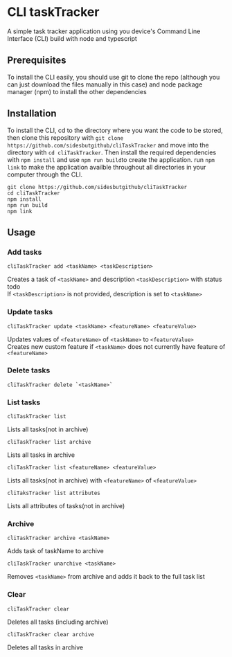 # CLI taskTracker

A simple task tracker application using you device's Command Line Interface (CLI) build with node and typescript

## Prerequisites
To install the CLI easily, you should use git to clone the repo (although you can just download the files manually in this case) and node package manager (npm) to install the other dependencies

## Installation
To install the CLI, cd to the directory where you want the code to be stored, then clone this repository with `git clone https://github.com/sidesbutgithub/cliTaskTracker` and move into the directory with `cd cliTaskTracker`. Then install the required dependencies with `npm install` and use `npm run build`to create the application. run `npm link` to make the application availble throughout all directories in your computer through the CLI.

```
git clone https://github.com/sidesbutgithub/cliTaskTracker
cd cliTaskTracker
npm install
npm run build
npm link
```

## Usage

### Add tasks
```
cliTaskTracker add <taskName> <taskDescription>
```
Creates a task of `<taskName>` and description `<taskDescription>` with status todo   
If `<taskDescription>` is not provided, description is set to `<taskName>` 

### Update tasks
```
cliTaskTracker update <taskName> <featureName> <featureValue>
```
Updates values of `<featureName>` of `<taskName>` to `<featureValue>`  
Creates new custom feature if `<taskName>` does not currently have feature of `<featureName>`

### Delete tasks
```
cliTaskTracker delete `<taskName>`
```

### List tasks
```
cliTaskTracker list
```
Lists all tasks(not in archive)

```
cliTaskTracker list archive
```
Lists all tasks in archive

```
cliTaskTracker list <featureName> <featureValue>
```
Lists all tasks(not in archive) with `<featureName>` of `<featureValue>`

```
cliTaksTracker list attributes
```
Lists all attributes of tasks(not in archive)

### Archive
```
cliTaskTracker archive <taskName>
```
Adds task of taskName to archive

```
cliTaskTracker unarchive <taskName>
```
Removes `<taskName>` from archive and adds it back to the full task list

### Clear
```
cliTaskTracker clear
```
Deletes all tasks (including archive)
```
cliTaskTracker clear archive
```
Deletes all tasks in archive

